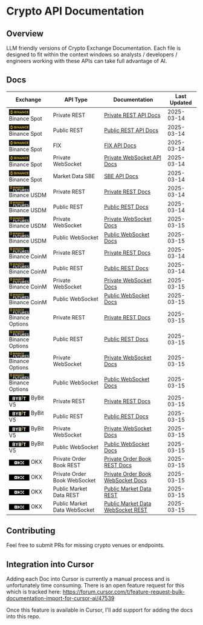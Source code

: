 # Crypto API Documentation

## Overview

LLM friendly versions of Crypto Exchange Documentation. Each file is designed to fit within the context windows so analysts / developers / engineers working with these APIs can take full advantage of AI.

## Docs

| Exchange | API Type | Documentation | Last Updated |
|----------|----------|---------------|-------------|
| <img src="assets/icons/binancespot.png" alt="Binance" height="16" style="vertical-align: middle;"> Binance Spot | Private REST | [Private REST API Docs](docs/binance/spot/private_rest_api.md) | 2025-03-14 |
| <img src="assets/icons/binancespot.png" alt="Binance" height="16" style="vertical-align: middle;"> Binance Spot | Public REST | [Public REST API Docs](docs/binance/spot/public_rest_api.md) | 2025-03-14 |
| <img src="assets/icons/binancespot.png" alt="Binance" height="16" style="vertical-align: middle;"> Binance Spot | FIX | [FIX API Docs](docs/binance/spot/fix_api.md) | 2025-03-14 |
| <img src="assets/icons/binancespot.png" alt="Binance" height="16" style="vertical-align: middle;"> Binance Spot | Private WebSocket | [Private WebSocket API Docs](docs/binance/spot/private_websocket_api.md) | 2025-03-14 |
| <img src="assets/icons/binancespot.png" alt="Binance" height="16" style="vertical-align: middle;"> Binance Spot | Market Data SBE | [SBE API Docs](docs/binance/spot/market_data_sbe_api.md) | 2025-03-14 |
| <img src="assets/icons/binancefutures.png" alt="Binance" height="16" style="vertical-align: middle;"> Binance USDM | Private REST | [Private REST Docs](docs/binance/usdm/private_rest_api.md) | 2025-03-14 |
| <img src="assets/icons/binancefutures.png" alt="Binance" height="16" style="vertical-align: middle;"> Binance USDM | Public REST | [Public REST Docs](docs/binance/usdm/public_rest_api.md) | 2025-03-14 |
| <img src="assets/icons/binancefutures.png" alt="Binance" height="16" style="vertical-align: middle;"> Binance USDM | Private WebSocket | [Private WebSocket Docs](docs/binance/usdm/private_websocket_api.md) | 2025-03-15 |
| <img src="assets/icons/binancefutures.png" alt="Binance" height="16" style="vertical-align: middle;"> Binance USDM | Public WebSocket | [Public WebSocket Docs](docs/binance/usdm/public_websocket_api.md) | 2025-03-15 |
| <img src="assets/icons/binancefutures.png" alt="Binance" height="16" style="vertical-align: middle;"> Binance CoinM | Private REST | [Private REST Docs](docs/binance/coinm/private_rest_api.md) | 2025-03-14 |
| <img src="assets/icons/binancefutures.png" alt="Binance" height="16" style="vertical-align: middle;"> Binance CoinM | Public REST | [Public REST Docs](docs/binance/coinm/public_rest_api.md) | 2025-03-14 |
| <img src="assets/icons/binancefutures.png" alt="Binance" height="16" style="vertical-align: middle;"> Binance CoinM | Private WebSocket | [Private WebSocket Docs](docs/binance/coinm/private_websocket_api.md) | 2025-03-15 |
| <img src="assets/icons/binancefutures.png" alt="Binance" height="16" style="vertical-align: middle;"> Binance CoinM | Public WebSocket | [Public WebSocket Docs](docs/binance/coinm/public_websocket_api.md) | 2025-03-15 |
| <img src="assets/icons/binancefutures.png" alt="Binance" height="16" style="vertical-align: middle;"> Binance Options | Private REST | [Private REST Docs](docs/binance/options/private_rest_api.md) | 2025-03-15 |
| <img src="assets/icons/binancefutures.png" alt="Binance" height="16" style="vertical-align: middle;"> Binance Options | Public REST | [Public REST Docs](docs/binance/options/public_rest_api.md) | 2025-03-15 |
| <img src="assets/icons/binancefutures.png" alt="Binance" height="16" style="vertical-align: middle;"> Binance Options | Private WebSocket | [Private WebSocket Docs](docs/binance/options/private_websocket_api.md) | 2025-03-15 |
| <img src="assets/icons/binancefutures.png" alt="Binance" height="16" style="vertical-align: middle;"> Binance Options | Public WebSocket | [Public WebSocket Docs](docs/binance/options/public_websocket_api.md) | 2025-03-15 |
| <img src="assets/icons/bybit.png" alt="ByBit" height="16" style="vertical-align: middle;"> ByBit V5 | Private REST | [Private REST Docs](docs/bybit/v5/private_rest_api.md) | 2025-03-15 |
| <img src="assets/icons/bybit.png" alt="ByBit" height="16" style="vertical-align: middle;"> ByBit V5 | Public REST | [Public REST Docs](docs/bybit/v5/public_rest_api.md) | 2025-03-15 |
| <img src="assets/icons/bybit.png" alt="ByBit" height="16" style="vertical-align: middle;"> ByBit V5 | Private WebSocket | [Private WebSocket Docs](docs/bybit/v5/private_websocket_api.md) | 2025-03-15 |
| <img src="assets/icons/bybit.png" alt="ByBit" height="16" style="vertical-align: middle;"> ByBit V5 | Public WebSocket | [Public WebSocket Docs](docs/bybit/v5/public_websocket_api.md) | 2025-03-15 |
| <img src="assets/icons/okx.png" alt="OKX" height="16" style="vertical-align: middle;"> OKX | Private Order Book REST | [Private Order Book REST Docs](docs/okx/private_order_book_trading_rest_api.md) | 2025-03-15 |
| <img src="assets/icons/okx.png" alt="OKX" height="16" style="vertical-align: middle;"> OKX | Private Order Book WebSocket | [Private Order Book WebSocket Docs](docs/okx/private_order_book_trading_websocket_api.md) | 2025-03-15 |
| <img src="assets/icons/okx.png" alt="OKX" height="16" style="vertical-align: middle;"> OKX | Public Market Data REST | [Public Market Data REST](docs/okx/public_market_data_rest_api.md) | 2025-03-15 |
| <img src="assets/icons/okx.png" alt="OKX" height="16" style="vertical-align: middle;"> OKX | Public Market Data WebSocket | [Public Market Data WebSocket REST ](docs/okx/public_market_data_websocket_api.md) | 2025-03-15 |

## Contributing

Feel free to submit PRs for missing crypto venues or endpoints.

## Integration into Cursor

Adding each Doc into Cursor is currently a manual process and is unfortunately time consuming. There is an open feature request for this which 
is tracked here: https://forum.cursor.com/t/feature-request-bulk-documentation-import-for-cursor-ai/47539

Once this feature is available in Cursor, I'll add support for adding the docs into this repo.
